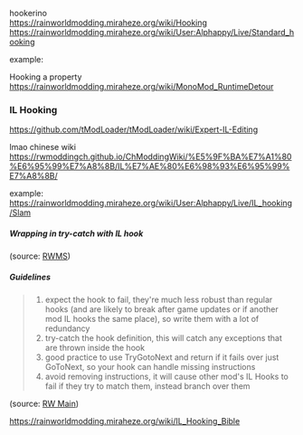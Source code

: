 hookerino  
https://rainworldmodding.miraheze.org/wiki/Hooking  
https://rainworldmodding.miraheze.org/wiki/User:Alphappy/Live/Standard_hooking


example:  


Hooking a property  
https://rainworldmodding.miraheze.org/wiki/MonoMod_RuntimeDetour

### IL Hooking

https://github.com/tModLoader/tModLoader/wiki/Expert-IL-Editing

lmao chinese wiki  
https://rwmoddingch.github.io/ChModdingWiki/%E5%9F%BA%E7%A1%80%E6%95%99%E7%A8%8B/IL%E7%AE%80%E6%98%93%E6%95%99%E7%A8%8B/

example:
https://rainworldmodding.miraheze.org/wiki/User:Alphappy/Live/IL_hooking/Slam

##### Wrapping in try-catch with IL hook  
(source: [RWMS](https://discord.com/channels/1237826015829557400/1237868501960491141/1329397865029697587))

##### Guidelines

> 1. expect the hook to fail, they're much less robust than regular hooks (and are likely to break after game updates or if another mod IL hooks the same place), so write them with a lot of redundancy   
> 2. try-catch the hook definition, this will catch any exceptions that are thrown inside the hook   
> 3. good practice to use TryGotoNext and return if it fails over just GoToNext, so your hook can handle missing instructions   
> 4. avoid removing instructions, it will cause other mod's IL Hooks to fail if they try to match them, instead branch over them

(source: [RW Main](https://discord.com/channels/291184728944410624/431534164932689921/1332333516641407038))

https://rainworldmodding.miraheze.org/wiki/IL_Hooking_Bible

